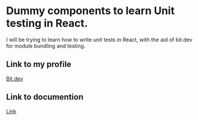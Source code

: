 # Dummy components to learn Unit testing in React. 

I will be trying to learn how to write unit tests in React, with the aid of bit.dev for module bundling and testing.
## Link to my profile
[Bit.dev](https://bit.dev/codenameninja/practice)

## Link to documention
[Link](https://codenameninja.github.io/Bit-React-Dummy-Components/)